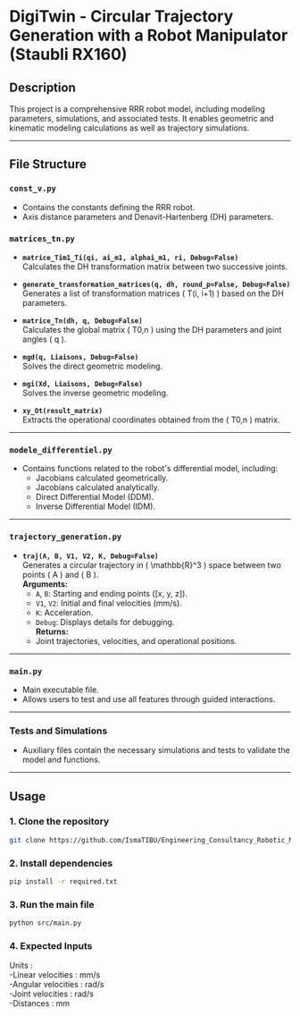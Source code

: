 # DigiTwin - Circular Trajectory Generation with a Robot Manipulator (Staubli RX160)

## Description

This project is a comprehensive RRR robot model, including modeling parameters, simulations, and associated tests. It enables geometric and kinematic modeling calculations as well as trajectory simulations.

---

## File Structure

### `const_v.py`
- Contains the constants defining the RRR robot.
- Axis distance parameters and Denavit-Hartenberg (DH) parameters.

### `matrices_tn.py`
- **`matrice_Tim1_Ti(qi, ai_m1, alphai_m1, ri, Debug=False)`**  
  Calculates the DH transformation matrix between two successive joints.

- **`generate_transformation_matrices(q, dh, round_p=False, Debug=False)`**  
  Generates a list of transformation matrices \( T(i, i+1) \) based on the DH parameters.

- **`matrice_Tn(dh, q, Debug=False)`**  
  Calculates the global matrix \( T0,n \) using the DH parameters and joint angles \( q \).

- **`mgd(q, Liaisons, Debug=False)`**  
  Solves the direct geometric modeling.

- **`mgi(Xd, Liaisons, Debug=False)`**  
  Solves the inverse geometric modeling.

- **`xy_Ot(result_matrix)`**  
  Extracts the operational coordinates obtained from the \( T0,n \) matrix.

---

### `modele_differentiel.py`
- Contains functions related to the robot's differential model, including:
  - Jacobians calculated geometrically.
  - Jacobians calculated analytically.
  - Direct Differential Model (DDM).
  - Inverse Differential Model (IDM).

---

### `trajectory_generation.py`
- **`traj(A, B, V1, V2, K, Debug=False)`**  
  Generates a circular trajectory in \( \mathbb{R}^3 \) space between two points \( A \) and \( B \).  
  **Arguments:**
  - `A`, `B`: Starting and ending points \([x, y, z]\).
  - `V1`, `V2`: Initial and final velocities (mm/s).
  - `K`: Acceleration.
  - `Debug`: Displays details for debugging.  
  **Returns:**
  - Joint trajectories, velocities, and operational positions.

---

### `main.py`
- Main executable file.
- Allows users to test and use all features through guided interactions.

---

### Tests and Simulations
- Auxiliary files contain the necessary simulations and tests to validate the model and functions.

---

## Usage

### 1. Clone the repository
```bash
git clone https://github.com/IsmaTIBU/Engineering_Consultancy_Robotic_Modeling
```
### 2. Install dependencies
```bash
pip install -r required.txt
```
### 3. Run the main file
```bash
python src/main.py
```
### 4. Expected Inputs
  Units :  
    -Linear velocities : mm/s  
    -Angular velocities : rad/s  
    -Joint velocities : rad/s  
    -Distances : mm
